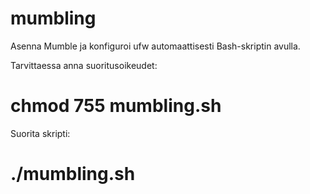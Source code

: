 # mumbling

Asenna Mumble ja konfiguroi ufw automaattisesti Bash-skriptin avulla.

Tarvittaessa anna suoritusoikeudet:
# chmod 755 mumbling.sh

Suorita skripti:
# ./mumbling.sh
